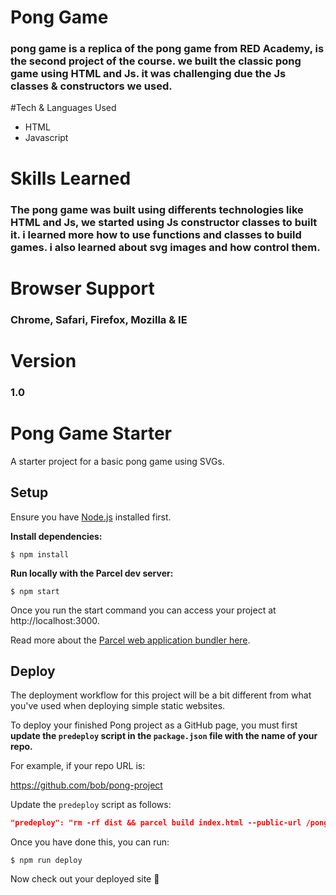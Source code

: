 # Pong Game
### pong game is a replica of the pong game from RED Academy, is the second project of the course. we built the classic pong game using HTML and Js. it was challenging due the Js classes & constructors we used.

#Tech & Languages Used

* HTML
* Javascript

# Skills Learned

### The pong game was built using differents technologies like HTML and Js, we started using Js constructor classes to built it. i learned more how to use functions and classes to build games. i also learned about svg images and how control them.

# Browser Support

### Chrome, Safari, Firefox, Mozilla & IE

# Version

### 1.0

# Pong Game Starter

A starter project for a basic pong game using SVGs.

## Setup

Ensure you have [Node.js](https://nodejs.org/en/) installed first.

**Install dependencies:**

`$ npm install`

**Run locally with the Parcel dev server:**

`$ npm start`

Once you run the start command you can access your project at http://localhost:3000.

Read more about the [Parcel web application bundler here](https://parceljs.org/).

## Deploy

The deployment workflow for this project will be a bit different from what you've used when deploying simple static websites.

To deploy your finished Pong project as a GitHub page, you must first **update the `predeploy` script in the `package.json` file with the name of your repo.**

For example, if your repo URL is:

https://github.com/bob/pong-project

Update the `predeploy` script as follows:

```json
"predeploy": "rm -rf dist && parcel build index.html --public-url /pong-project",
```

Once you have done this, you can run:

`$ npm run deploy`

Now check out your deployed site 🙂
